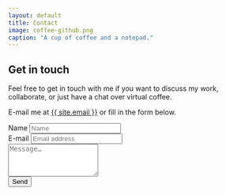```yaml
---
layout: default
title: Contact
image: coffee-github.png
caption: "A cup of coffee and a notepad."
---
```


## Get in touch

Feel free to get in touch with me if you want to discuss my work, collaborate, 
or just have a chat over virtual coffee.


E-mail me at [{{ site.email }}](mailto:{{site.email}}) or fill in the form below.

<form action="{{ site.formurl }}" method="POST" class="mt-4 text-left">
<div class="form-row">
<input type="hidden" name="_subject" value="Contact request via personal website">
<div class="col-md form-group">
<label for="Name">Name</label>
<input type="text" class="form-control" id="Name" placeholder="Name">
</div>
<div class="col-md form-group">
<label for="Email">E-mail</label>
<input type="email" name="_replyto" class="form-control" id="Email" placeholder="Email address"
required>
</div>
</div>
<div class="form-group">
<textarea class="form-control" name="Message" rows="4" placeholder="Message…" required></textarea>
</div>
<button class="btn btn-outline-primary" type="submit" value="Send">Send</button>
</form>
